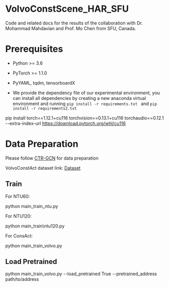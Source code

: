 # VolvoConstScene_HAR_SFU
Code and related docs for the results of the collaboration with Dr. Mohammad Mahdavian and Prof. Mo Chen from SFU, Canada. 

# Prerequisites

- Python >= 3.6
- PyTorch >= 1.1.0
- PyYAML, tqdm, tensorboardX


- We provide the dependency file of our experimental environment, you can install all dependencies by creating a new anaconda virtual environment and running `pip install -r requirements.txt ` and `pip install -r requirements2.txt `

pip install torch==1.12.1+cu116 torchvision==0.13.1+cu116 torchaudio==0.12.1 --extra-index-url https://download.pytorch.org/whl/cu116

# Data Preparation

Please follow [CTR-GCN](https://github.com/Uason-Chen/CTR-GCN) for data preparation

VolvoConstAct dataset link: [Dataset](https://vault.sfu.ca/index.php/s/TsY56IcvQ1hR6F2)

## Train

For NTU60:

python main\_train\_ntu.py

For NTU120:

python main\_train\ntu120.py

For ConsAct:

python main\_train\_volvo.py


## Load Pretrained

python main\_train\_volvo.py --load_pretrained True --pretrained_address path/to/address
